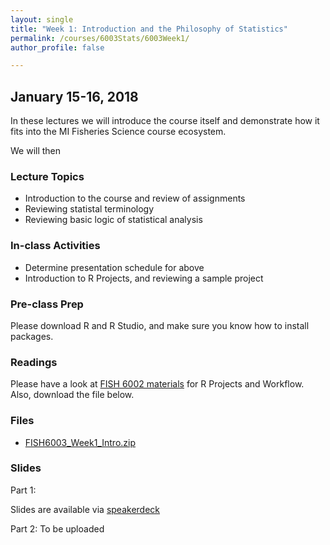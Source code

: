 ```yaml
---
layout: single
title: "Week 1: Introduction and the Philosophy of Statistics"
permalink: /courses/6003Stats/6003Week1/
author_profile: false

---
```


## January 15-16, 2018

In these lectures we will introduce the course itself and demonstrate how it fits into the MI Fisheries Science course ecosystem. 

We will then 

### Lecture Topics

* Introduction to the course and review of assignments
* Reviewing statistal terminology
* Reviewing basic logic of statistical analysis

### In-class Activities
* Determine presentation schedule for above
* Introduction to R Projects, and reviewing a sample project

### Pre-class Prep

Please download R and R Studio, and make sure you know how to install packages.

### Readings

Please have a look at [FISH 6002 materials](/courses/6002Data/6002Week11/) for R Projects and Workflow. Also, download the file below.

### Files

- [FISH6003_Week1_Intro.zip](/assets/images/6003/FISH6003_Week1_Intro.zip)

### Slides

Part 1:
<script async class="speakerdeck-embed" data-id="f5383b20326b460885032a024af35fdb" data-ratio="1.77777777777778" src="//speakerdeck.com/assets/embed.js"></script>

Slides are available via [speakerdeck](https://speakerdeck.com/pandalusplatyceros/fish-6003-week-1-introduction-and-the-philosophy-of-statistics)

Part 2: To be uploaded